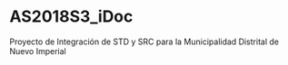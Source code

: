 # AS2018S3_iDoc
Proyecto de Integración de STD y SRC para la Municipalidad Distrital de Nuevo Imperial
